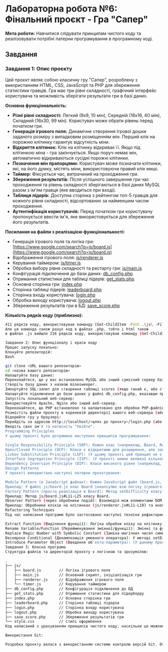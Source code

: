 # Лабораторна робота №6: Фінальний проєкт - Гра "Сапер"

**Мета роботи:** Навчитися слідувати принципам чистого коду та реалізовувати потрібні патерни програмування в програмному коді.

## Завдання

### Завдання 1: Опис проєкту

Цей проєкт являє собою класичну гру "Сапер", розроблену з використанням HTML, CSS, JavaScript та PHP для збереження статистики гравців. Гра має три рівні складності, графічний інтерфейс користувача та можливість зберігати результати гри в базі даних.

**Основна функціональність:**

* **Різні рівні складності:** Легкий (9x9, 10 мін), Середній (16x16, 40 мін), Складний (16x30, 99 мін). Користувач може обрати рівень перед початком гри.
* **Генерація ігрового поля:** Динамічне створення ігрової дошки заданого розміру з випадковим розміщенням мін. Перший клік на порожню клітинку гарантує відсутність міни.
* **Відкриття клітинок:** Клік на клітинку відкриває її. Якщо під клітинкою міна - гра закінчується. Якщо поруч немає мін, автоматично відкриваються сусідні порожні клітинки.
* **Позначення мін прапорцями:** Користувач може позначати клітинки, які, на його думку, містять міни, використовуючи правий клік миші.
* **Таймер:** Фіксується час, витрачений на проходження гри.
* **Збереження результатів:** Після успішного завершення гри час проходження та рівень складності зберігаються в базі даних MySQL разом з ім'ям гравця (яке вводиться при вході).
* **Таблиця лідерів:** Доступна сторінка з рейтингом топ-5 гравців для кожного рівня складності, відсортованих за найменшим часом проходження.
* **Аутентифікація користувачів:** Перед початком гри користувачу пропонується ввести ім'я, яке використовується для збереження його результатів.

**Посилання на файли з реалізацією функціональності:**

* Генерація ігрового поля та логіка гри: [https://www.google.com/search?q=js/board.js](https://www.google.com/search?q=js/board.js)
* Відображення ігрового поля: [js/renderer.js](js/renderer.js)
* Керування таймером: [js/timer.js](js/timer.js)
* Обробка вибору рівня складності та рестарту гри: [js/main.js](js/main.js)
* Конфігурація підключення до бази даних: [db\_config.php](db_config.php)
* Отримання статистики для таблиці лідерів: [get\_stats.php](get_stats.php)
* Основна сторінка гри: [index.php](index.php)
* Сторінка таблиці лідерів: [leaderboard.php](leaderboard.php)
* Сторінка входу користувача: [login.php](login.php)
* Обробка виходу користувача: [logout.php](logout.php)
* Збереження результатів гри в БД: [save\_score.php](save_score.php)

**Кількість рядків коду (приблизно):**

```bash
411 рядків коду, використовував команду (Get-ChildItem -Path .\js\ -Filter *.js -Recurse | Get-Content | Measure-Object -Line).Lines + (Get-ChildItem -Path . -Filter *.php -Recurse | Get-Content | Measure-Object -Line).Lines
Але ця команда також рахує код в файлах .php, тобто і html також
в файлах .js вийшло 216 рядків коду, використовував команду (Get-ChildItem -Path .\js\ -Filter *.js -Recurse | Get-Content | Measure-Object -Line).Lines

Завдання 2: Опис функціоналу і краси коду
Процес запуску локально:
Клонуйте репозиторій:
Bash

git clone <URL вашого репозиторію>
cd <назва вашого репозиторію>
Налаштуйте базу даних:
Переконайтеся, що у вас встановлено MySQL або інший сумісний сервер баз даних.
Створіть базу даних з назвою minesweeper.
Імпортуйте SQL-запит для створення таблиці scores (якщо такий є, або створіть таблицю зі стовпцями player_name (VARCHAR), time_seconds (INT), difficulty (VARCHAR)).
Налаштуйте підключення до бази даних у файлі db_config.php, вказавши правильні значення для $host, $user, $password та $dbname.
Запустіть локальний веб-сервер:
Використовуйте Apache, Nginx або інший веб-сервер.
Переконайтеся, що PHP встановлено та налаштовано для обробки PHP-файлів.
Розмістіть файли проєкту в кореневій директорії вашого веб-сервера (або налаштуйте віртуальний хост).
Відкрийте гру у браузері:
Перейдіть за адресою http://localhost/<шлях до проєкту>/login.php (або за іншою адресою, залежно від налаштувань вашого веб-сервера).
Введіть своє ім'я та натисніть "Увійти".
Programming Principles
У цьому проєкті було дотримано наступних принципів програмування:

Single Responsibility Principle (SRP): Кожен клас (наприклад, Board, Renderer, GameTimer) має чітко визначену відповідальність. Клас Board відповідає за логіку гри, Renderer - за відображення ігрового поля, а GameTimer - за керування часом.
Open/Closed Principle (OCP): Класи є відкритими для розширення, але закритими для модифікації. Наприклад, додавання нового рівня складності не вимагає зміни існуючого коду класу Board, а досягається шляхом додавання нової гілки if/else if у методі setDifficulty. У майбутньому можна використати патерн Стратегія для більш гнучкого розширення.
Liskov Substitution Principle (LSP): (У цьому проєкті цей принцип не є явно застосовним через відсутність глибокої ієрархії успадкування, але при подальшому розширенні слід враховувати цей принцип при створенні підкласів).
Interface Segregation Principle (ISP): (У проєкті немає великої кількості інтерфейсів, але класи розроблені таким чином, щоб мати чітко визначені методи, що зменшує ймовірність потреби в "товстих" інтерфейсах).
Dependency Inversion Principle (DIP): Класи високого рівня (наприклад, Board, який залежить від Renderer та GameTimer) залежать від абстракцій (у даному випадку - від конкретних класів, але в майбутньому можна ввести інтерфейси для більшої гнучкості).
Design Patterns
У проєкті використано наступні патерни проєктування:

Module Pattern (в JavaScript файлах): Кожен JavaScript файл (board.js, renderer.js, timer.js, main.js) можна розглядати як модуль, який інкапсулює свою функціональність та надає обмежений інтерфейс для взаємодії з іншими частинами коду (через import та export). Це допомагає уникнути глобальних змінних та покращує організацію коду.
Приклад: У файлі js/board.js клас Board інкапсулює всю логіку ігрового поля.
Factory Pattern (проста реалізація в Board): Метод setDifficulty класу Board можна розглядати як просту фабрику, яка на основі переданого рівня складності встановлює відповідні параметри гри (rows, cols, mines). Хоча це не є повноцінною реалізацією патерну Фабрика, вона інкапсулює логіку створення об'єкта (фактично - налаштування параметрів) залежно від вхідних даних.
Приклад: Метод js/board.js#L11-L25 класу Board.
Observer Pattern (через обробники подій): Взаємодія між елементами DOM (кнопки, клітинки) та JavaScript-кодом відбувається за допомогою обробників подій (addEventListener). Це є прикладом патерну Спостерігач, де елементи DOM є "суб'єктами", а функції обробників подій - "спостерігачами", які реагують на певні події.
Приклад: Обробники кліків на клітинках (js/renderer.js#L11-L18) та кнопках зміни складності (js/main.js#L7-L12).
Refactoring Techniques
Під час написання програми було застосовано наступні техніки рефакторингу:

Extract Function (Виділення функції): Логіка обробки кліку на клітинку була винесена в окремий метод handleClick класу Board (js/board.js#L59-L69) для покращення читабельності та зменшення дублювання коду.
Rename Variable/Function (Перейменування змінної/функції): Змінні та функції були названі таким чином, щоб чітко відображати їх призначення (наприклад, rows, cols, mines, revealCell, toggleFlag).
Replace Magic Number with Symbolic Constant (Заміна магічних чисел символьними константами): Хоча в даному коді це не всюди застосовано, розміри клітинок (30px) у файлі js/renderer.js#L3 та кількість мін для різних рівнів складності в js/board.js#L14-L23 є потенційними кандидатами для винесення в константи для покращення розуміння та полегшення майбутніх змін.
Decompose Conditional (Декомпозиція умовного оператора): У методі setDifficulty класу Board (js/board.js#L11-L25) логіка для кожного рівня складності розділена на окремі блоки if/else if, що робить код більш читабельним.
Introduce Parameter Object (Введення об'єкта-параметра): (У даному проєкті ця техніка не є явно використаною, але при розширенні функціональності методів, які приймають багато пов'язаних параметрів, її застосування могло б покращити читабельність та зменшити кількість параметрів).
Завдання 3: Класна програма
Структура файлів та директорій проєкту є логічною та зрозумілою:

.
├── js/
│   ├── board.js        // Логіка ігрового поля
│   ├── main.js         // Основний скрипт, ініціалізація гри
│   ├── renderer.js     // Відображення ігрового поля
│   └── timer.js        // Керування таймером
├── db_config.php       // Конфігурація підключення до БД
├── get_stats.php       // Отримання статистики для лідерборду
├── index.php           // Основна сторінка гри
├── leaderboard.php     // Сторінка таблиці лідерів
├── login.php           // Сторінка входу користувача
├── logout.php          // Обробка виходу користувача
├── save_score.php      // Збереження результатів гри
└── style.css           // Стилі оформлення
Код написаний з урахуванням принципів чистого коду, наскільки це можливо в рамках даного проєкту. Змінні та функції мають описові назви, код розбитий на невеликі, зрозумілі блоки, а логіка гри інкапсульована в класах.

Використання Git:

Розробка проєкту велася з використанням системи контролю версій Git. Очікується наявність історії комітів, що відображає етапи розробки, а також використання окремих гілок для розробки нових фіч з подальшим їх злиттям через Pull Requests (якщо це було частиною процесу розробки).
